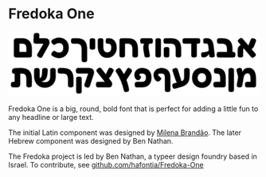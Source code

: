 # Fredoka One

![preview](documentation/10.png)

Fredoka One is a big, round, bold font that is perfect for adding a little fun to any headline or large text.

The initial Latin component was designed by <a href="mailto:milenabbrandao@gmail.com">Milena Brandão</a>.
The later Hebrew component was designed by Ben Nathan.

The Fredoka project is led by Ben Nathan, a typeer design foundry based in Israel. 
To contribute, see <a href="https://github.com/hafontia/Fredoka-One">github.com/hafontia/Fredoka-One</a>

